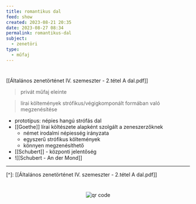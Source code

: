 ```yaml
---
title: romantikus dal
feed: show
created: 2023-08-21 20:35
date: 2023-08-27 08:34
permalink: romantikus-dal
subject:
  - zenetöri
type:
  - műfaj
---
```

#

[[Általános zenetörténet IV. szemeszter - 2.tétel A dal.pdf]]

> privát műfaj eleinte

> lírai költemények strófikus/végigkomponált formában való megzenésítése

- prototípus: népies hangú strófás dal
- [[Goethe]] lírai költészete alapként szolgált a zeneszerzőknek
	- német irodalmi népiesség irányzata
	- egyszerű strófikus költemények
	- könnyen megzenésíthető
- [[Schubert]] - központi jelentőség
- ![[Schubert - An der Mond]]
---
[^]: [[Általános zenetörténet IV. szemeszter - 2.tétel A dal.pdf]]



#
<p style="text-align: center;"><img src="https://chart.googleapis.com/chart?cht=qr&chl=https://notes.andrasdenes.com/romantikus-dal&chs=180x180&choe=UTF-8&chld=L|2" alt="qr code"></p>

